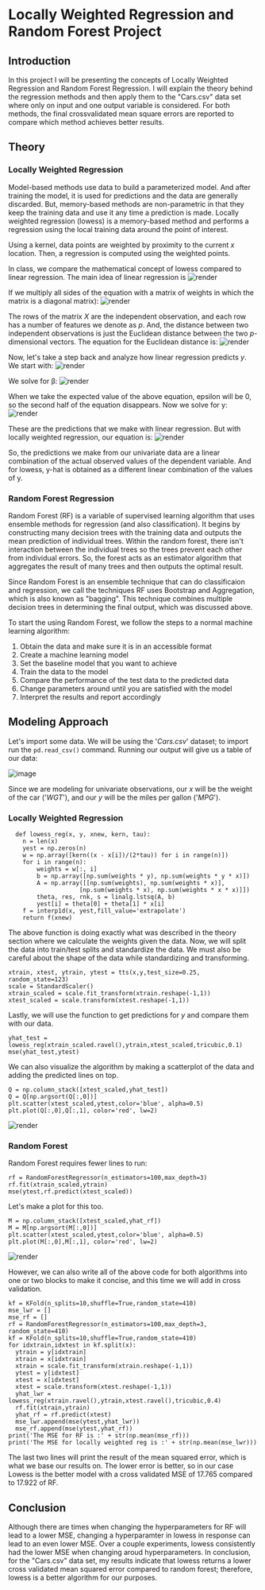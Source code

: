 # Locally Weighted Regression and Random Forest Project

## Introduction

In this project I will be presenting the concepts of Locally Weighted Regression and Random Forest Regression. I will explain the theory behind the regression methods and then apply them to the "Cars.csv" data set where only on input and one output variable is considered. For both methods, the final crossvalidated mean square errors are reported to compare which method achieves better results.

## Theory

### Locally Weighted Regression
Model-based methods use data to build a parameterized model. And after training the model, it is used for predictions and the data are generally discarded. But, memory-based methods are non-parametric in that they keep the training data and use it any time a prediction is made. Locally weighted regression (lowess) is a memory-based method and performs a regression using the local training data around the point of interest.

Using a kernel, data points are weighted by proximity to the current *x* location. Then, a regression is computed using the weighted points. 

In class, we compare the mathematical concept of lowess compared to linear regression. The main idea of linear regression is
![render](https://user-images.githubusercontent.com/58920498/153341904-aeef19e6-153d-4158-bb1d-c322d315beae.png)

If we multiply all sides of the equation with a matrix of weights in which the matrix is a diagonal matrix): 
![render](https://user-images.githubusercontent.com/58920498/153642302-0fec3155-9737-4af8-b34d-64bd92f507bb.png)

The rows of the matrix *X* are the independent observation, and each row has a number of features we denote as *p*. And, the distance between two independent observations is just the Euclidean distance between the two *p*-dimensional vectors. The equation for the Euclidean distance is: 
![render](https://user-images.githubusercontent.com/58920498/153643283-9746d06f-7722-4799-a8a8-2bda24ee62d9.png)

Now, let's take a step back and analyze how linear regression predicts *y*. 
We start with: 
![render](https://user-images.githubusercontent.com/58920498/153643499-3d9efc09-7ef9-4137-90e7-ec9c79757274.png)

We solve for β: 
![render](https://user-images.githubusercontent.com/58920498/153643757-955ed0b7-c0b9-42f2-aa80-27434e1f7cd8.png)

When we take the expected value of the above equation, epsilon will be 0, so the second half of the equation disappears. 
Now we solve for y:
![render](https://user-images.githubusercontent.com/58920498/153644012-19166fff-db4c-470c-8c65-a0666916947e.png)

These are the predictions that we make with linear regression. But with locally weighted regression, our equation is:
![render](https://user-images.githubusercontent.com/58920498/153644163-484fddb6-1494-4eb8-af4c-0fc21a4ea438.png)

So, the predictions we make from our univariate data are a linear combination of the actual observed values of the dependent variable. And for lowess, y-hat is obtained as a different linear combination of the values of y.

### Random Forest Regression
Random Forest (RF) is a variable of supervised learning algorithm that uses ensemble methods for regression (and also classification). It begins by constructing many decision trees with the training data and outputs the mean prediction of individual trees. Within the random forest, there isn't interaction between the individual trees so the trees prevent each other from individual errors. So, the forest acts as an estimator algorithm that aggregates the result of many trees and then outputs the optimal result.

Since Random Forest is an ensemble technique that can do classificaion and regression, we call the techniques RF uses Bootstrap and Aggregation, which is also known as "bagging". This technique combines multiple decision trees in determining the final output, which was discussed above. 

To start the using Random Forest, we follow the steps to a normal machine learning algorithm:
1) Obtain the data and make sure it is in an accessible format
2) Create a machine learning model
3) Set the baseline model that you want to achieve
4) Train the data to the model
5) Compare the performance of the test data to the predicted data
6) Change parameters around until you are satisfied with the model
7) Interpret the results and report accordingly

## Modeling Approach

Let's import some data. We will be using the '*Cars.csv*' dataset; to import run the `pd.read_csv()` command. 
Running our output will give us a table of our data:

![image](https://user-images.githubusercontent.com/58920498/153681371-cd9b49a0-c971-4b1d-bc9a-af6f91885511.png)

Since we are modeling for univariate observations, our *x* will be the weight of the car ('*WGT*'), and our *y* will be the miles per gallon ('*MPG*'). 

### Locally Weighted Regression
```
  def lowess_reg(x, y, xnew, kern, tau):
    n = len(x)
    yest = np.zeros(n)  
    w = np.array([kern((x - x[i])/(2*tau)) for i in range(n)])     
    for i in range(n):
        weights = w[:, i]
        b = np.array([np.sum(weights * y), np.sum(weights * y * x)])
        A = np.array([[np.sum(weights), np.sum(weights * x)],
                    [np.sum(weights * x), np.sum(weights * x * x)]])
        theta, res, rnk, s = linalg.lstsq(A, b)
        yest[i] = theta[0] + theta[1] * x[i] 
    f = interp1d(x, yest,fill_value='extrapolate')
    return f(xnew)
```
The above function is doing exactly what was described in the theory section where we calculate the weights given the data. Now, we will split the data into train/test splits and standardize the data. We must also be careful about the shape of the data while standardizing and transforming. 
```
xtrain, xtest, ytrain, ytest = tts(x,y,test_size=0.25, random_state=123)
scale = StandardScaler()
xtrain_scaled = scale.fit_transform(xtrain.reshape(-1,1))
xtest_scaled = scale.transform(xtest.reshape(-1,1))
```
Lastly, we will use the function to get predictions for *y* and compare them with our data.
```
yhat_test = lowess_reg(xtrain_scaled.ravel(),ytrain,xtest_scaled,tricubic,0.1)
mse(yhat_test,ytest)
```
We can also visualize the algorithm by making a scatterplot of the data and adding the predicted lines on top. 
```
Q = np.column_stack([xtest_scaled,yhat_test])
Q = Q[np.argsort(Q[:,0])]
plt.scatter(xtest_scaled,ytest,color='blue', alpha=0.5)
plt.plot(Q[:,0],Q[:,1], color='red', lw=2)
```
![render](https://user-images.githubusercontent.com/58920498/153676341-36aff249-8e62-4be9-ba99-b17cb3a86de1.png)

### Random Forest
Random Forest requires fewer lines to run:
```
rf = RandomForestRegressor(n_estimators=100,max_depth=3)
rf.fit(xtrain_scaled,ytrain)
mse(ytest,rf.predict(xtest_scaled))
```
Let's make a plot for this too.
```
M = np.column_stack([xtest_scaled,yhat_rf])
M = M[np.argsort(M[:,0])]
plt.scatter(xtest_scaled,ytest,color='blue', alpha=0.5)
plt.plot(M[:,0],M[:,1], color='red', lw=2)
```
![render](https://user-images.githubusercontent.com/58920498/153676813-51b3f395-4ce1-4533-902b-90d9fd034b01.png)

However, we can also write all of the above code for both algorithms into one or two blocks to make it concise, and this time we will add in cross validation. 
```
kf = KFold(n_splits=10,shuffle=True,random_state=410)
mse_lwr = []
mse_rf = []
rf = RandomForestRegressor(n_estimators=100,max_depth=3, random_state=410)
kf = KFold(n_splits=10,shuffle=True,random_state=410)
for idxtrain,idxtest in kf.split(x):
  ytrain = y[idxtrain]
  xtrain = x[idxtrain]
  xtrain = scale.fit_transform(xtrain.reshape(-1,1))
  ytest = y[idxtest]
  xtest = x[idxtest]
  xtest = scale.transform(xtest.reshape(-1,1))
  yhat_lwr = lowess_reg(xtrain.ravel(),ytrain,xtest.ravel(),tricubic,0.4)
  rf.fit(xtrain,ytrain)
  yhat_rf = rf.predict(xtest)
  mse_lwr.append(mse(ytest,yhat_lwr))
  mse_rf.append(mse(ytest,yhat_rf))
print('The MSE for RF is :' + str(np.mean(mse_rf)))
print('The MSE for locally weighted reg is :' + str(np.mean(mse_lwr)))
```
The last two lines will print the result of the mean squared error, which is what we base our results on. The lower error is better, so in our case Lowess is the better model with a cross validated MSE of 17.765 compared to 17.922 of RF.

## Conclusion
Although there are times when changing the hyperparameters for RF will lead to a lower MSE, changing a hyperparamter in lowess in response can lead to an even lower MSE. Over a couple experiments, lowess consistently had the lower MSE when changing aroud hyperparameters. In conclusion, for the "Cars.csv" data set, my results indicate that lowess returns a lower cross validated mean squared error compared to random forest; therefore, lowess is a better algorithm for our purposes.
